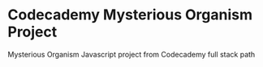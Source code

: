 # Codecademy Mysterious Organism Project
Mysterious Organism Javascript project from Codecademy full stack path
